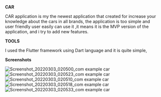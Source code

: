 
**CAR**
<p>CAR application is my the newest application that created for increase your knowledge about the cars in all brands, the application is too simple and user friendly user easily can use it ,it means it is the MVP version of the application, and i try to add new features.<p>

**TOOLS**
<p> I used the Flutter framework using Dart language and it is quite simple, <p>

  **Screenshots**

![Screenshot_20220303_020500_com example car](https://user-images.githubusercontent.com/90804188/156466159-fb3ea0a0-e95c-495c-bd64-4b7c1f5160e0.jpg)
![Screenshot_20220303_020523_com example car](https://user-images.githubusercontent.com/90804188/156466165-219dd69f-3b20-4470-aec5-26f42030e9e3.jpg)
![Screenshot_20220303_020510_com example car](https://user-images.githubusercontent.com/90804188/156466170-546cfebb-a7db-491b-b410-e166346e61aa.jpg)
![Screenshot_20220303_020518_com example car](https://user-images.githubusercontent.com/90804188/156466173-0e0a4984-d2a0-458b-bb60-8a5e3db7f4d6.jpg)
![Screenshot_20220303_020533_com example car](https://user-images.githubusercontent.com/90804188/156466178-f2ad0aa8-852f-4c6c-bb6e-056617454fe1.jpg)
